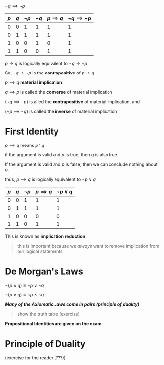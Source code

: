 $\neg q\implies\neg p$

| $p$ | $q$ | $\neg p$ | $\neg q$ | $p \implies q$ | $\neg q \implies \neg p$ |
| --- | --- | -------- | -------- | -------------- | ------------------------ |
| 0   | 0   | 1        | 1        | 1              | 1                        |
| 0   | 1   | 1        | 1        | 1              | 1                        |
| 1   | 0   | 0        | 1        | 0              | 1                        |
| 1   | 1   | 0        | 0        | 1              | 1                        |

$p \to q \text{ is logically equivalent to } \neg q \to \neg p$ 

So, $\neg q\to \neg p$ is the **contrapositive** of $p\to q$ 

$p \implies q$ **material implication**

$q \implies p$ is called the **converse** of material implication

$(\neg q \implies \neg p)$ is alled the **contrapositive** of material implication, and

$(\neg p \implies \neg q)$ is called the **inverse** of material implication

# First Identity
$p \implies q$ means $p \therefore q$ 

if the argument is valid and $p$ is true, then $q$ is also true.

If the argument is valid and $p$ is false, then we can conclude nothing about $q$.

thus, $p \implies q$ is logically equivalent to $\neg p \lor q$

| $p$ | $q$ | $\neg p$ | $p \implies q$ | $\neg p \lor q$ |
| --- | --- | -------- | -------------- | --------------- |
| 0   | 0   | 1        | 1              | 1               |
| 0   | 1   | 1        | 1              | 1               |
| 1   | 0   | 0        | 0              | 0               |
| 1   | 1   | 0        | 1              | 1               |

This is known as **implication reduction**

> this is important because we *always* want to remove implication from our logical statements

# De Morgan's Laws
$\neg(p\land q) \equiv \neg p\lor \neg q$

$\neg(p\lor q) \equiv \neg p \land \neg q$

***Many of the Axiomatic Laws come in pairs (principle of duality)***

> show the truth table (exercise)

**Propositional Identities are given on the exam**

# Principle of Duality

(exercise for the reader (???))

